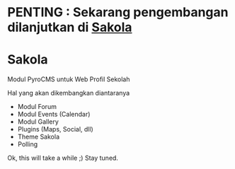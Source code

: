 # PENTING : Sekarang pengembangan dilanjutkan di [Sakola](http://github.com/Sakola)

Sakola
======

Modul PyroCMS untuk Web Profil Sekolah

Hal yang akan dikembangkan diantaranya

* Modul Forum
* Modul Events (Calendar)
* Modul Gallery
* Plugins (Maps, Social, dll)
* Theme Sakola
* Polling

Ok, this will take a while ;)
Stay tuned.

